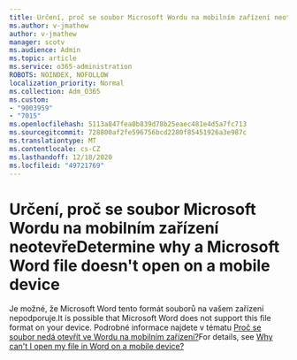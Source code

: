 ```yaml
---
title: Určení, proč se soubor Microsoft Wordu na mobilním zařízení neotevře
ms.author: v-jmathew
author: v-jmathew
manager: scotv
ms.audience: Admin
ms.topic: article
ms.service: o365-administration
ROBOTS: NOINDEX, NOFOLLOW
localization_priority: Normal
ms.collection: Adm_O365
ms.custom:
- "9003959"
- "7015"
ms.openlocfilehash: 5113a847fea0b839d78b25eaec481e4d5a7fc713
ms.sourcegitcommit: 728800af2fe596756bcd2280f85451926a3e987c
ms.translationtype: MT
ms.contentlocale: cs-CZ
ms.lasthandoff: 12/18/2020
ms.locfileid: "49721769"
---
```

# <a name="determine-why-a-microsoft-word-file-doesnt-open-on-a-mobile-device"></a><span data-ttu-id="ae5ca-102">Určení, proč se soubor Microsoft Wordu na mobilním zařízení neotevře</span><span class="sxs-lookup"><span data-stu-id="ae5ca-102">Determine why a Microsoft Word file doesn't open on a mobile device</span></span>

<span data-ttu-id="ae5ca-103">Je možné, že Microsoft Word tento formát souborů na vašem zařízení nepodporuje.</span><span class="sxs-lookup"><span data-stu-id="ae5ca-103">It is possible that Microsoft Word does not support this file format on your device.</span></span> <span data-ttu-id="ae5ca-104">Podrobné informace najdete v tématu [Proč se soubor nedá otevřít ve Wordu na mobilním zařízení?](https://go.microsoft.com/fwlink/?linkid=2135663)</span><span class="sxs-lookup"><span data-stu-id="ae5ca-104">For details, see [Why can't I open my file in Word on a mobile device?](https://go.microsoft.com/fwlink/?linkid=2135663)</span></span>
